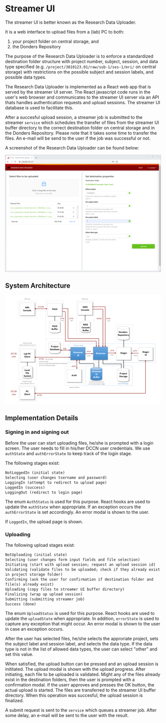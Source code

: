 # Streamer UI

The streamer UI is better known as the Research Data Uploader.

It is a web interface to upload files from a (lab) PC to both:

1. your project folder on central storage, and
2. the Donders Repository

The purpose of the Research Data Uploader is to enforce a standardized destination folder structure with project number, subject, session, and data type specified (e.g. `/project/3010123.01/raw/sub-1/ses-1/mri/` on central storage) with restrictions on the possible subject and session labels, and possible data types.

The Research Data Uploader is implemented as a React web app that is served by the streamer UI server. The React javascript code runs in the user's web browser and communicates to the streamer UI server via an API thats handles authentication requests and upload sessions. The streamer UI database is used to facilitate this. 

After a succesful upload session, a streamer job is submitted to the streamer `service` which schedules the transfer of files from the streamer UI buffer directory to the correct destination folder on central storage and in the Donders Repository. Please note that it takes some time to transfer the files. An e-mail will be send to the user if the job was successful or not.

A screenshot of the Research Data Uploader can be found below:

![Screenshot](./docs/screenshot-data-streamer-ui.png "Screenshot")

## System Architecture

![Architecture](./docs/architecture.png "Architecture")

## Implementation Details

### Signing in and signing out

Before the user can start uploading files, he/she is prompted with a login screen. 
The user needs to fill in his/her DCCN user credentials.
We use `authState` and `authErrorState` to keep track of the login stage. 

The following stages exist:
```
NotLoggedIn (initial state)
Selecting (user changes tsername and password)
LoggingIn (attempt to redirect to upload page)
LoggedIn (success)
LoggingOut (redirect to login page)
```
The enum `AuthStatus` is used for this purpose. React hooks are used to update the `authState` when appropriate.
If an exception occurs the `authErrorState` is set accordingly. An error modal is shown to the user.

If `LoggedIn`, the upload page is shown.

### Uploading

The following upload stages exist:
```
NotUploading (initial state)
Selecting (user changes form input fields and file selection)
Initiating (start with upload session; request an upload session id)
Validating (validate files to be uploaded; check if they already exist in project storage folder)
Confirming (ask the user for confirmation if destination folder and file(s) already exist)
Uploading (copy files to streamer UI buffer directory)
Finalizing (wrap up upload session)
Submitting (submitting streamer job)
Success (done)
```
The enum `UploadStatus` is used for this purpose. React hooks are used to update the `uploadState` when appropriate.
In addition, `errorState` is used to capture any exception that might occur. An error modal is shown to the user in case an exception occurs. 

After the user has selected files, he/she selects the approriate project, sets the subject label and session label, and selects the data type. If the data type is not in the list of allowed data types, the user can select "other" and set this value.

When satisfied, the upload button can be pressed and an upload session is inititated. The upload modal is shown with the upload progress. After initiating, each file to be uploaded is validated. Might any of the files already exist in the destination folders, then the user is prompted with a confirmation modal. If the userr approves and presses the OK button, the actual upload is started. The files are transferred to the streamer UI buffer directory. When this operation was succesful, the upload session is finalized.

A submit request is sent to the `service` which queues a streamer job. After some delay, an e-mail will be sent to the user with the result.
